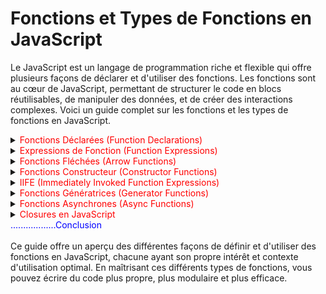 # Fonctions et Types de Fonctions en JavaScript

Le JavaScript est un langage de programmation riche et flexible qui offre plusieurs façons de déclarer et d'utiliser des fonctions. Les fonctions sont au cœur de JavaScript, permettant de structurer le code en blocs réutilisables, de manipuler des données, et de créer des interactions complexes. Voici un guide complet sur les fonctions et les types de fonctions en JavaScript.

<details>
<summary><span style="color: red;"> Fonctions Déclarées (Function Declarations)</summary>

### Définition
Les fonctions déclarées sont l'un des moyens les plus courants de créer des fonctions. Elles sont hissées (hoisted), ce qui signifie que vous pouvez les appeler avant qu'elles ne soient définies dans le code.

### Intérêt
L'intérêt des fonctions déclarées réside dans leur clarté et leur hissage, ce qui offre une certaine flexibilité dans l'ordre du code.

### Utilisation

```javascript
function maFonction() {
  // Corps de la fonction
}
```

### Exemple

```javascript
function direBonjour() {
  console.log('Bonjour !');
}
direBonjour(); // Affiche 'Bonjour !' dans la console
```

</details>

<details>
<summary><span style="color: red;"> Expressions de Fonction (Function Expressions)</summary>

### Définition
Les expressions de fonction permettent de créer des fonctions anonymes ou nommées et de les assigner à des variables.

### Intérêt
Elles sont utiles pour créer des fonctions de manière conditionnelle, pour les passer en tant qu'arguments ou pour les utiliser comme IIFE (Immediately Invoked Function Expressions).

### Utilisation

```javascript
const maFonction = function() {
  // Corps de la fonction
};
```

### Exemple

```javascript
const direAuRevoir = function() {
  console.log('Au revoir !');
};
direAuRevoir(); // Affiche 'Au revoir !' dans la console
```

</details>

<details>
<summary><span style="color: red;">Fonctions Fléchées (Arrow Functions)</summary>

### Définition
Introduites avec ES6, les fonctions fléchées offrent une syntaxe plus courte et ne lient pas leur propre `this`, ce qui les rend idéales pour les fonctions qui doivent être utilisées comme des callbacks ou dans le contexte des méthodes d'objets.

### Intérêt
Elles sont plus concises et résolvent certains problèmes liés au mot-clé `this` dans les callbacks.

### Utilisation

```javascript
const maFonction = () => {
  // Corps de la fonction
};
```

### Exemple

```javascript
const direSalut = () => console.log('Salut !');
direSalut(); // Affiche 'Salut !' dans la console
```

</details>

<details>
<summary><span style="color: red;"> Fonctions Constructeur (Constructor Functions)</summary>

### Définition
Les fonctions constructeur sont utilisées pour créer des objets et initialiser des propriétés en utilisant le mot-clé `new`.

### Intérêt
Elles sont essentielles pour la programmation orientée objet en JavaScript, permettant de créer des instances d'objets avec des propriétés et méthodes propres.

### Utilisation

```javascript
function Personne(nom) {
  this.nom = nom;
  this.direNom = function() {
    console.log(this.nom);
  };
}

const personne1 = new Personne('Alice');
personne1.direNom(); // Affiche 'Alice'
```

</details>

<details>
<summary><span style="color: red;"> IIFE (Immediately Invoked Function Expressions)</summary>

### Définition
Une IIFE est une fonction qui est exécutée immédiatement après sa définition.

### Intérêt
Les IIFE sont utilisées pour créer un scope privé et éviter la pollution de l'espace de noms global.

### Utilisation

```javascript
(function() {
  // Corps de la fonction qui s'exécute immédiatement
})();
```

### Exemple

```javascript
(function() {
  const temporaire = 'Je ne suis pas accessible à l\'extérieur';
  console.log(temporaire);
})(); // Affiche le message sans polluer l'espace global
```

</details>

<details>
<summary><span style="color: red;"> Fonctions Génératrices (Generator Functions)</summary>

### Définition
Les fonctions génératrices sont des fonctions qui peuvent être interrompues et reprises. Elles produisent une séquence de résultats au lieu d'une seule valeur, en utilisant le mot-clé `yield`.

### Intérêt
Elles sont utiles pour gérer des flux de données asynchrones ou pour créer des itérateurs personnalisés.

### Utilisation

```javascript
function* generateSequence() {
  yield 1;
  yield 2;
  return 3;
}
```

### Exemple

```javascript
const generator = generateSequence();
console.log(generator.next().value); // 1
console.log(generator.next().value); // 2
console.log(generator.next().value); // 3
```

</details>

<details>
<summary><span style="color: red;">Fonctions Asynchrones (Async Functions)</summary>

### Définition
Les fonctions asynchrones, déclarées avec `async`, permettent d'écrire du code asynchrone de manière plus lisible, en utilisant le mot-clé `await` pour attendre les Promises.

### Intérêt
Elles simplifient l'écriture de chaînes de Promises et améliorent la lisibilité du code asynchrone.

### Utilisation

```javascript
async function fetchData() {
  const data = await fetch('url');
  const json = await data.json();
  return json;
}
```

### Exemple

```javascript
async function afficherDonnees() {
  const donnees = await fetchData();
  console.log(donnees);
}
afficherDonnees();
```

</details>
<details>
<summary><span style="color: red;"> Closures en JavaScript</summary>

### Définition
Une closure est une fonction qui se souvient des variables de son environnement lexical, même après que la fonction a été exécutée. Cela signifie qu'une fonction définie dans un contexte englobera toujours les variables locales qui étaient en portée au moment de sa création.

### Intérêt
Les closures sont puissantes car elles permettent de créer des données privées et de réaliser la programmation fonctionnelle. Elles sont souvent utilisées pour créer des fonctions d'ordre supérieur, comme les fonctions qui sont renvoyées par d'autres fonctions.

### Utilisation

Pour créer une closure, définissez simplement une fonction à l'intérieur d'une autre fonction et exposez-la, par exemple en la retournant ou en la passant à une autre fonction.

```javascript
function creerFonction() {
  let nom = 'Mozilla';
  function afficheNom() {
    console.log(nom);
  }
  return afficheNom;
}

let maFonction = creerFonction();
maFonction(); // Affiche 'Mozilla'
```

### Exemple

Un usage courant des closures est la création de fonctions avec des configurations préétablies :

```javascript
function creerSalutation(salutation) {
  return function(nom) {
    console.log(salutation + ', ' + nom);
  };
}

let direBonjour = creerSalutation('Bonjour');
let direBonsoir = creerSalutation('Bonsoir');

direBonjour('Alice'); // Affiche 'Bonjour, Alice'
direBonsoir('Bob'); // Affiche 'Bonsoir, Bob'
```

Dans cet exemple, `creerSalutation` est une fonction d'ordre supérieur qui crée une closure en utilisant `salutation`. Chaque fois que `creerSalutation` est appelée, elle crée une nouvelle fonction qui se "souvient" de la valeur de `salutation`.

Les closures sont un concept fondamental en JavaScript qui permet de maintenir l'état entre plusieurs appels de fonction. Leur compréhension est essentielle pour maîtriser le langage et exploiter pleinement son potentiel.
</details>


<summary><span style="color: blue;">..................Conclusion</summary>
<br>
Ce guide offre un aperçu des différentes façons de définir et d'utiliser des fonctions en JavaScript, chacune ayant son propre intérêt et contexte d'utilisation optimal. En maîtrisant ces différents types de fonctions, vous pouvez écrire du code plus propre, plus modulaire et plus efficace.